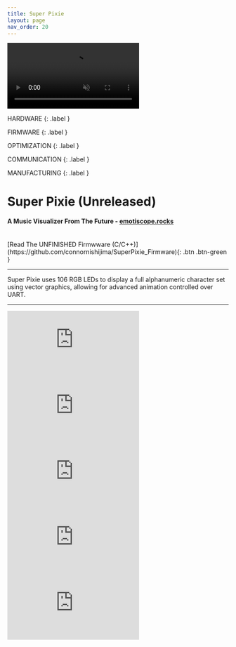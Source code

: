 ```yaml
---
title: Super Pixie
layout: page
nav_order: 20
---
```


<video class="youtube-video-square" autoplay loop muted>
    <source src="https://github.com/connornishijima/connornishijima.github.io/blob/main/img/SUPER_PIXIE_LOOP.mp4?raw=true" type="video/mp4">
    Your browser does not support the video tag.
</video>

HARDWARE
{: .label }

FIRMWARE
{: .label }

OPTIMIZATION
{: .label }

COMMUNICATION
{: .label }

MANUFACTURING
{: .label }

# **Super Pixie (Unreleased)**

#### A Music Visualizer From The Future - [emotiscope.rocks](https://emotiscope.rocks)

<br>
[Read The UNFINISHED Firmwware (C/C++)](https://github.com/connornishijima/SuperPixie_Firmware){: .btn .btn-green }

--------------------------------------------

<blurb>Super Pixie uses 106 RGB LEDs to display a full alphanumeric character set using vector graphics, allowing for advanced animation controlled over UART.</blurb>

--------------------------------------------

<iframe class="youtube-video" src="https://www.youtube.com/embed/GBwgY8yKXiw" title="YouTube video player" frameborder="0" allow="accelerometer; autoplay; clipboard-write; encrypted-media; gyroscope; picture-in-picture; web-share" allowfullscreen></iframe>

<iframe class="youtube-video" src="https://www.youtube.com/embed/l5XtuTuHbco" title="YouTube video player" frameborder="0" allow="accelerometer; autoplay; clipboard-write; encrypted-media; gyroscope; picture-in-picture; web-share" allowfullscreen></iframe>

<iframe class="youtube-video" src="https://www.youtube.com/embed/ak5L2RLOQnI" title="YouTube video player" frameborder="0" allow="accelerometer; autoplay; clipboard-write; encrypted-media; gyroscope; picture-in-picture; web-share" allowfullscreen></iframe>

<iframe class="youtube-video" src="https://www.youtube.com/embed/3vnzpUjgBBc" title="YouTube video player" frameborder="0" allow="accelerometer; autoplay; clipboard-write; encrypted-media; gyroscope; picture-in-picture; web-share" allowfullscreen></iframe>

<iframe class="youtube-video" src="https://www.youtube.com/embed/0Y3tDgQeQdY" title="YouTube video player" frameborder="0" allow="accelerometer; autoplay; clipboard-write; encrypted-media; gyroscope; picture-in-picture; web-share" allowfullscreen></iframe>


